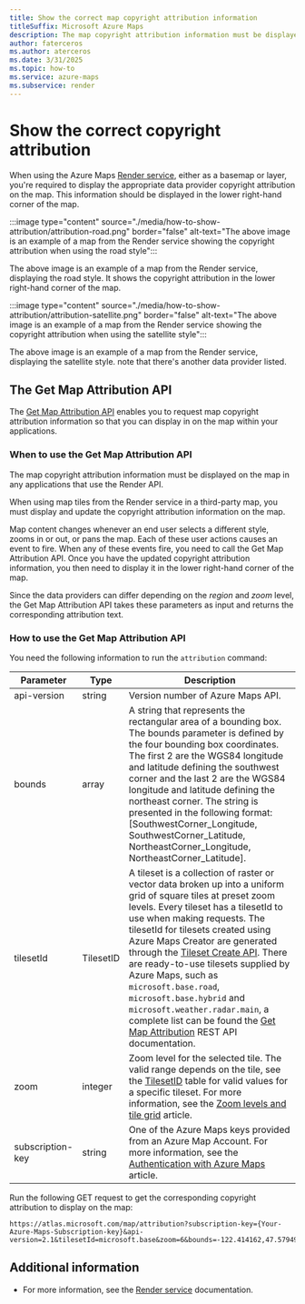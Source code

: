 ```yaml
---
title: Show the correct map copyright attribution information
titleSuffix: Microsoft Azure Maps
description: The map copyright attribution information must be displayed in all applications that use the Render API, including web and mobile applications. This article discusses how to display the correct attribution every time you display or update a tile. 
author: faterceros
ms.author: aterceros
ms.date: 3/31/2025
ms.topic: how-to
ms.service: azure-maps
ms.subservice: render
---
```


# Show the correct copyright attribution

When using the Azure Maps [Render service], either as a basemap or layer, you're required to display the appropriate data provider copyright attribution on the map. This information should be displayed in the lower right-hand corner of the map.

:::image type="content" source="./media/how-to-show-attribution/attribution-road.png" border="false" alt-text="The above image is an example of a map from the Render service showing the copyright attribution when using the road style":::

The above image is an example of a map from the Render service, displaying the road style. It shows the copyright attribution in the lower right-hand corner of the map.

:::image type="content" source="./media/how-to-show-attribution/attribution-satellite.png" border="false" alt-text="The above image is an example of a map from the Render service showing the copyright attribution when using the satellite style":::

The above image is an example of a map from the Render service, displaying the satellite style. note that there's another data provider listed.

## The Get Map Attribution API

The [Get Map Attribution API] enables you to request map copyright attribution information so that you can display in on the map within your applications.

### When to use the Get Map Attribution API

The map copyright attribution information must be displayed on the map in any applications that use the Render API.

When using map tiles from the Render service in a third-party map, you must display and update the copyright attribution information on the map.

Map content changes whenever an end user selects a different style, zooms in or out, or pans the map. Each of these user actions causes an event to fire. When any of these events fire, you need to call the Get Map Attribution API. Once you have the updated copyright attribution information, you then need to display it in the lower right-hand corner of the map.

Since the data providers can differ depending on the *region* and *zoom* level, the Get Map Attribution API takes these parameters as input and returns the corresponding attribution text.

### How to use the Get Map Attribution API

You need the following information to run the `attribution` command:

| Parameter   | Type   | Description                       |
| ----------- | ------ | --------------------------------- |
| api-version | string | Version number of Azure Maps API. |
| bounds      | array  | A string that represents the rectangular area of a bounding box. The bounds parameter is defined by the four bounding box coordinates. The first 2 are the WGS84 longitude and latitude defining the southwest corner and the last 2 are the WGS84 longitude and latitude defining the northeast corner. The string is presented in the following format: [SouthwestCorner_Longitude, SouthwestCorner_Latitude, NortheastCorner_Longitude, NortheastCorner_Latitude]. |
| tilesetId | TilesetID | A tileset is a collection of raster or vector data broken up into a uniform grid of square tiles at preset zoom levels. Every tileset has a tilesetId to use when making requests. The tilesetId for tilesets created using Azure Maps Creator are generated through the [Tileset Create API]. There are ready-to-use tilesets supplied by Azure Maps, such as `microsoft.base.road`, `microsoft.base.hybrid` and `microsoft.weather.radar.main`, a complete list can be found the [Get Map Attribution] REST API documentation. |
| zoom | integer | Zoom level for the selected tile. The valid range depends on the tile, see the [TilesetID] table for valid values for a specific tileset. For more information, see the [Zoom levels and tile grid] article. |
| subscription-key | string | One of the Azure Maps keys provided from an Azure Map Account. For more information, see the [Authentication with Azure Maps] article. |

Run the following GET request to get the corresponding copyright attribution to display on the map:

```http
https://atlas.microsoft.com/map/attribution?subscription-key={Your-Azure-Maps-Subscription-key}&api-version=2.1&tilesetId=microsoft.base&zoom=6&bounds=-122.414162,47.579490,-122.247157,47.668372
```

## Additional information

* For more information, see the [Render service] documentation.

[Authentication with Azure Maps]: azure-maps-authentication.md
[Get Map Attribution API]: /rest/api/maps/render/get-map-attribution
[Get Map Attribution]: /rest/api/maps/render/get-map-attribution#tilesetid
[Render service]: /rest/api/maps/render
[Tileset Create API]: /rest/api/maps-creator/tileset/create
[TilesetID]: /rest/api/maps/render/get-map-attribution#tilesetid
[Web]: how-to-use-map-control.md
[Zoom levels and tile grid]: zoom-levels-and-tile-grid.md